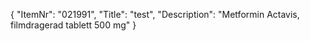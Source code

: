 {
  "ItemNr": "021991",
  "Title": "test",
  "Description": "Metformin Actavis, filmdragerad tablett 500 mg"
}